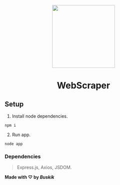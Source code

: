 <p align="center">
  
<img width="200px" height="200px" src="https://www.svgrepo.com/show/506966/com-laptop-code.svg">
<h1 align="center">
  WebScraper
</h1>


## Setup

1. Install node dependencies.
```
npm i
```
2. Run app.
```
node app
```

### Dependencies
> Express.js, Axios, JSDOM.

**Made with ♡ by _Buskik_**
